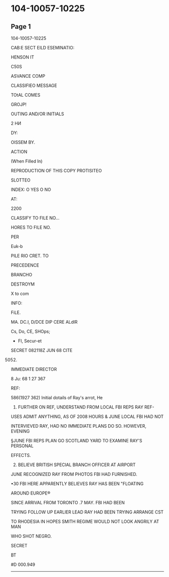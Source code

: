 # 104-10057-10225

## Page 1

104-10057-10225

CAB:E SECT EILD ESEMINATIO:

HENSON IT

C50S

ASVANCE COMP

CLASSIFIEO MESSAGE

TOtAL COMES

GROJP!

OUTING AND/OR INITIALS

2 НИ

DY:

OISSEM BY.

ACTION

(When Filled In)

REPRODUCTION OF THIS COPY PROTISITEO

SLOTTEO

INDEX: O YES O NO

AT:

2200

CLASSIFY TO FILE NO...

HORES TO FILE NO.

PER

Euk-b

PILE RIO CRET. TO

PRECEDENCE

BRANCHO

DESTROYM

X to com

INFO:

FiLE.

MA. DC.I, D/DCE DIP CERE ALdIR

Cs, Do, CE, SHOps;

- FI, Secur-et

SECRET 082118Z JUN 68 CITE

5052)

IMMEDIATE DIRECTOR

8 Ju: 68 1 27 367

REF:

586(1927 362) Initial dotails of Ray's arrot, He

1. FURTHER ON REF, UNDERSTAND FROM LOCAL FBI REPS RAY REF-

USES ADMIT ANYTHING, AS OF 2008 HOURS & JUNE LOCAL FBI HAD NOT

INTERVIEVED RAY, HAD NO IMMEDIATE PLANS DO SO. HOWEVER, EVENING

§JUNE FBI REPS PLAN GO SCOTLAND YARD TO EXAMINE RAY'S PERSONAL

EFFECTS.

2. BELIEVE BRITISH SPECIAL BRANCH OFFICER AT AIRPORT

JUNE RECOGNIZED RAY FROM PHOTOS FBI HAD FURNISHED.

•30 FBI HERE APPARENTLY BELIEVES RAY HAS BEEN "FLOATING

AROUND EUROPE®

SINCE ARRIVAL FROM TORONTO .7 MAY. FBI HAD BEEN

TRYING FOLLOW UP EARLIER LEAD RAY HAD BEEN TRYING ARRANGE CST

TO RHODESIA IN HOPES SMITH REGIME WOULD NOT LOOK ANGRILY AT MAN

WHO SHOT NEGRO.

SECRET

BT

#D 000.949

---

